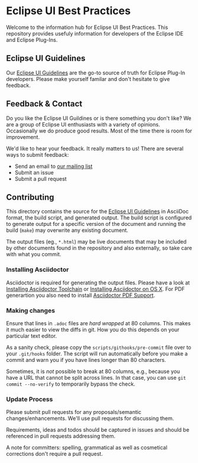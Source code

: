 Eclipse UI Best Practices
=========================

Welcome to the information hub for Eclipse UI Best Practices. This repository provides
usefuly information for developers of the Eclipse IDE and Eclipse Plug-Ins.


Eclipse UI Guidelines
---------------------

Our [Eclipse UI Guidelines](eclipse_ui_guidelines.adoc) are the go-to source of truth
for Eclipse Plug-In developers. Please make yourself familar and don't hesitate to
give feedback.


Feedback & Contact
------------------

Do you like the Eclipse UI Guildines or is there something you don't like?
We are a group of Eclipse UI enthusiasts with a variety of opinions.
Occasionally we do produce good results. Most of the time there is room for improvement.

We'd like to hear your feedback. It really matters to us! There are several ways
to submit feedback:
* Send an email to [our mailing list](https://dev.eclipse.org/mailman/listinfo/ui-best-practices-working-group)
* Submit an issue
* Submit a pull request


Contributing
------------

This directory contains the source for the [Eclipse UI Guidelines](eclipse_ui_guidelines.adoc)
in AsciiDoc format, the build script, and generated output. The build script is
configured to generate output for a specific version of the document and running
the build (`make`) may overwrite any existing document.

The output files (eg., `*.html`) may be live documents that may be included by other documents
found in the repository and also externally, so take care with what you commit.

### Installing Asciidoctor
Asciidoctor is required for generating the output files. Please have a look at
[Installing Asciidoctor Toolchain](http://asciidoctor.org/docs/install-toolchain/)
or [Installing Asciidoctor on OS X](http://asciidoctor.org/docs/install-asciidoctor-osx/).
For PDF generartion you also need to install
[Asciidoctor PDF Support](http://asciidoctor.org/docs/convert-asciidoc-to-pdf/).

### Making changes
Ensure that lines in `.adoc` files are *hard wrapped* at 80 columns. This makes it
much easier to view the diffs in git. How you do this depends on your particular
text editor.

As a sanity check, please copy the `scripts/githooks/pre-commit` file over to your
`.git/hooks` folder. The script will run automatically before you make a commit
and warn you if you have lines longer than 80 characters.

Sometimes, it is *not* possible to break at 80 columns, e.g., because you have a
URL that cannot be split across lines. In that case, you can use `git commit
--no-verify` to temporarily bypass the check.

### Update Process
Please submit pull requests for any proposals/semantic changes/enhancements.
We'll use pull requests for discussing them.

Requirements, ideas and todos should be captured in issues and should be referenced
in pull requests addressing them.

A note for committers: spelling, grammatical as well as cosmetical corrections
don't require a pull request.
